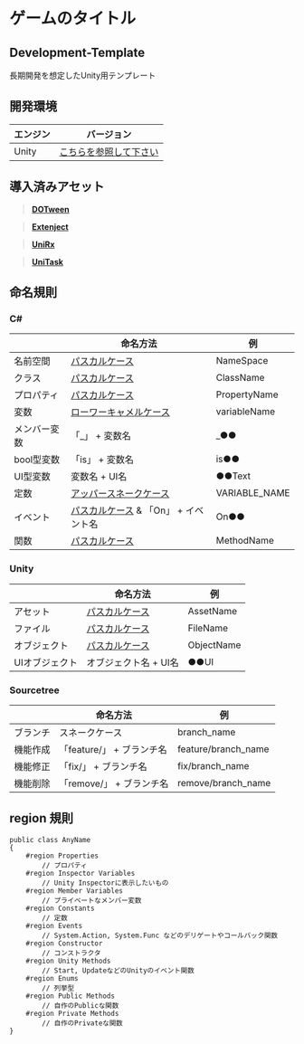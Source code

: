 # ゲームのタイトル

## Development-Template

長期開発を想定したUnity用テンプレート

## 開発環境

| エンジン | バージョン  |
| ---------- | ----------- |
| Unity      | [こちらを参照して下さい](ProjectSettings/ProjectVersion.txt#L1) |

## 導入済みアセット

> **[DOTween](https://assetstore.unity.com/packages/tools/animation/dotween-hotween-v2-27676?locale=ja-JP)**



> **[Extenject](https://github.com/Mathijs-Bakker/Extenject.git?path=UnityProject/Assets/Plugins/Zenject/Source)**

> **[UniRx](https://github.com/neuecc/UniRx.git？path=Assets/Plugins/UniRx/Scripts)**

> **[UniTask](https://github.com/Cysharp/UniTask.git?path=src/UniTask/Assets/Plugins/UniTask)**

## 命名規則

### C#

<!--

### 名前空間

- 名前空間名は[パスカルケース](https://wa3.i-3-i.info/word13955.html) (先頭大文字)

### クラス

- クラス名は[パスカルケース](https://wa3.i-3-i.info/word13955.html) (先頭大文字)

### プロパティ

- プロパティ名は[パスカルケース](https://wa3.i-3-i.info/word13955.html) (先頭大文字)

### 変数

- 変数名は[ローワーキャメルケース](https://e-words.jp/w/%E3%82%AD%E3%83%A3%E3%83%A1%E3%83%AB%E3%82%B1%E3%83%BC%E3%82%B9.html) (先頭小文字)

- メンバー変数の接頭辞には「＿」(アンダースコア)を付けてください

- bool型変数の接頭辞には「is」を付けてください

- UI型変数の接尾辞には基本的にUI名を付けてください

### 定数 

- 定数名は[アッパースネークケース](https://e-words.jp/w/%E3%82%B9%E3%83%8D%E3%83%BC%E3%82%AF%E3%82%B1%E3%83%BC%E3%82%B9.html#:~:text=%E3%82%B9%E3%83%8D%E3%83%BC%E3%82%AF%E3%82%B1%E3%83%BC%E3%82%B9%E3%81%A8%E3%81%AF%E3%80%81%E3%83%97%E3%83%AD%E3%82%B0%E3%83%A9%E3%83%9F%E3%83%B3%E3%82%B0,%E3%81%AA%E8%A1%A8%E8%A8%98%E3%81%8C%E3%81%93%E3%82%8C%E3%81%AB%E5%BD%93%E3%81%9F%E3%82%8B%E3%80%82)

### イベント 

- イベント名は[パスカルケース](https://wa3.i-3-i.info/word13955.html) (先頭大文字)

- イベントの接頭辞には「On」を付けてください

### 関数 

- 関数名は[パスカルケース](https://wa3.i-3-i.info/word13955.html) (先頭大文字)

-->

|  | 命名方法 | 例 |
| - | - | - |
| 名前空間 | [パスカルケース](https://wa3.i-3-i.info/word13955.html) | NameSpace |
| クラス | [パスカルケース](https://wa3.i-3-i.info/word13955.html) | ClassName |
| プロパティ | [パスカルケース](https://wa3.i-3-i.info/word13955.html) | PropertyName |
| 変数 | [ローワーキャメルケース](https://e-words.jp/w/%E3%82%AD%E3%83%A3%E3%83%A1%E3%83%AB%E3%82%B1%E3%83%BC%E3%82%B9.html) | variableName |
| メンバー変数 | 「_」 + 変数名 | _●● |
| bool型変数 | 「is」 + 変数名 | is●● |
| UI型変数 | 変数名 + UI名 | ●●Text |
| 定数 | [アッパースネークケース](https://e-words.jp/w/%E3%82%B9%E3%83%8D%E3%83%BC%E3%82%AF%E3%82%B1%E3%83%BC%E3%82%B9.html#:~:text=%E3%82%B9%E3%83%8D%E3%83%BC%E3%82%AF%E3%82%B1%E3%83%BC%E3%82%B9%E3%81%A8%E3%81%AF%E3%80%81%E3%83%97%E3%83%AD%E3%82%B0%E3%83%A9%E3%83%9F%E3%83%B3%E3%82%B0,%E3%81%AA%E8%A1%A8%E8%A8%98%E3%81%8C%E3%81%93%E3%82%8C%E3%81%AB%E5%BD%93%E3%81%9F%E3%82%8B%E3%80%82) | VARIABLE_NAME |
| イベント | [パスカルケース](https://wa3.i-3-i.info/word13955.html) & 「On」 + イベント名 | On●● |
| 関数 | [パスカルケース](https://wa3.i-3-i.info/word13955.html) | MethodName |

### Unity

<!--

- アセットやファイル、オブジェクトなどは全てパスカルケース

- UIオブジェクトの接頭辞にはUI名を付けてください

-->

|  | 命名方法 | 例 |
| - | - | - |
| アセット | [パスカルケース](https://wa3.i-3-i.info/word13955.html) | AssetName |
| ファイル | [パスカルケース](https://wa3.i-3-i.info/word13955.html) | FileName |
| オブジェクト | [パスカルケース](https://wa3.i-3-i.info/word13955.html) | ObjectName |
| UIオブジェクト | オブジェクト名 + UI名 | ●●UI |

### Sourcetree

<!--

ブランチ名は[スネークケース](https://e-words.jp/w/%E3%82%B9%E3%83%8D%E3%83%BC%E3%82%AF%E3%82%B1%E3%83%BC%E3%82%B9.html#:~:text=%E3%82%B9%E3%83%8D%E3%83%BC%E3%82%AF%E3%82%B1%E3%83%BC%E3%82%B9%E3%81%A8%E3%81%AF%E3%80%81%E3%83%97%E3%83%AD%E3%82%B0%E3%83%A9%E3%83%9F%E3%83%B3%E3%82%B0,%E3%81%AA%E8%A1%A8%E8%A8%98%E3%81%8C%E3%81%93%E3%82%8C%E3%81%AB%E5%BD%93%E3%81%9F%E3%82%8B%E3%80%82)
(単語と単語の間には「＿」(アンダースコア))

- 機能を作成するブランチであれば接頭辞に「feature/」を付けてください

- 機能の修正等は接頭辞に「fix/」を付けてください

- 削除を行う際は接頭辞に「remove/」を付けてください

-->

|  | 命名方法 | 例 |
| - | - | - |
| ブランチ | スネークケース | branch_name |
| 機能作成 | 「feature/」 + ブランチ名 | feature/branch_name |
| 機能修正 | 「fix/」 + ブランチ名 | fix/branch_name |
| 機能削除 | 「remove/」 + ブランチ名 | remove/branch_name |

## region 規則

```shell
public class AnyName
{
    #region Properties
        // プロパティ
    #region Inspector Variables
        // Unity Inspectorに表示したいもの
    #region Member Variables
        // プライベートなメンバー変数
    #region Constants
        // 定数
    #region Events
        // System.Action, System.Func などのデリゲートやコールバック関数
    #region Constructor
        // コンストラクタ
    #region Unity Methods
        // Start, UpdateなどのUnityのイベント関数
    #region Enums
        // 列挙型
    #region Public Methods
        // 自作のPublicな関数
    #region Private Methods
        // 自作のPrivateな関数
}
```
